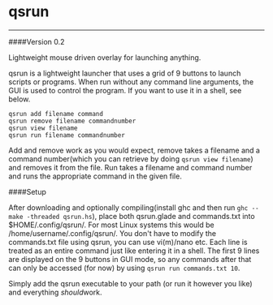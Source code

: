 qsrun
=====

-----

####Version 0.2




Lightweight mouse driven overlay for launching anything.

qsrun is a lightweight launcher that uses a grid of 9 buttons to launch scripts or programs. 
When run without any command line arguments, the GUI is used to control the program.
If you want to use it in a shell, see below.

```
qsrun add filename command
qsrun remove filename commandnumber
qsrun view filename
qsrun run filename commandnumber
```

Add and remove work as you would expect, remove takes a filename and a command number(which you can retrieve by doing `qsrun view filename`)  and removes it from the file.
Run takes a filename and command number and runs the appropriate command in the given file. 

####Setup


After downloading and optionally compiling(install ghc and then run `ghc --make -threaded qsrun.hs`), place both qsrun.glade and commands.txt into $HOME/.config/qsrun/. For most Linux systems this would be /home/username/.config/qsrun/. You don't have to modify the commands.txt file using qsrun, you can use vi(m)/nano etc. Each line is treated as an entire command just like entering it in a shell. The first 9 lines are displayed on the 9 buttons in GUI mode, so any commands after that can only be accessed (for now) by using `qsrun run commands.txt 10`. 

Simply add the qsrun executable to your path (or run it however you like) and everything <i>should</i>work.
